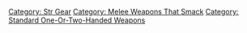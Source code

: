 [Category: Str Gear](Category:_Str_Gear "wikilink") [Category: Melee
Weapons That Smack](Category:_Melee_Weapons_That_Smack "wikilink")
[Category: Standard One-Or-Two-Handed
Weapons](Category:_Standard_One-Or-Two-Handed_Weapons "wikilink")
